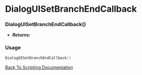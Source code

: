 # DialogUISetBranchEndCallback

### DialogUISetBranchEndCallback()
- ***Returns:*** 

### Usage

```Lua
DialogUISetBranchEndCallback()
```


[Back To Scripting Documentation](../README.md)
